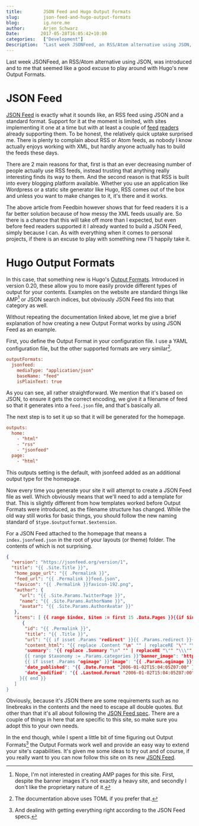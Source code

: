 ```yaml
---
title:        JSON Feed and Hugo Output Formats
slug:         json-feed-and-hugo-output-formats
blog:         ig.nore.me  
author:       Arjen Schwarz  
Date:        2017-05-28T16:05:42+10:00
categories:   ["Development"]
Description:  "Last week JSONFeed, an RSS/Atom alternative using JSON, was introduced and to me that seemed like a good excuse to play around with Hugo's new Output Formats."
---
```


Last week JSONFeed, an RSS/Atom alternative using JSON, was introduced and to me that seemed like a good excuse to play around with Hugo's new Output Formats.

# JSON Feed

[JSON Feed](https://jsonfeed.org) is exactly what it sounds like, an RSS feed using JSON and a standard format. Support for it at the moment is limited, with sites implementing it one at a time but with at least a couple of [feed](https://feedbin.com/blog/2017/05/22/feedbin-supports-json-feed/) [readers](http://blog.newsblur.com/post/160982162270/newsblur-now-supports-the-new-json-feed-spec) already supporting them. To be honest, the relatively quick uptake surprised me. There is plenty to complain about RSS or Atom feeds, as nobody I know actually enjoys working with XML, but hardly anyone actually has to build the feeds these days.

There are 2 main reasons for that, first is that an ever decreasing number of people actually use RSS feeds, instead trusting that anything really interesting finds its way to them. And the second reason is that RSS is built into every blogging platform available. Whether you use an application like Wordpress or a static site generator like Hugo, RSS comes out of the box and unless you want to make changes to it, it's there and it works.

The above article from Feedbin however shows that for feed readers it is a far better solution because of how messy the XML feeds usually are. So there is a chance that this will take off more than I expected, but even before feed readers supported it I already wanted to build a JSON Feed, simply because I can. As with everything when it comes to personal projects, if there is an excuse to play with something new I'll happily take it.

# Hugo Output Formats

In this case, that something new is Hugo's [Output Formats](https://gohugo.io/extras/output-formats/). Introduced in version 0.20, these allow you to more easily provide different types of output for your contents. Examples on the website are standard things like AMP[^1] or JSON search indices, but obviously JSON Feed fits into that category as well.

Without repeating the documentation linked above, let me give a brief explanation of how creating a new Output Format works by using JSON Feed as an example.

First, you define the Output Format in your configuration file. I use a YAML configuration file, but the other supported formats are very similar[^2].

```ini
outputFormats:
  jsonfeed:
    mediaType: "application/json"
    baseName: "feed"
    isPlainText: true
```

As you can see, all rather straightforward. We mention that it's based on JSON, to ensure it gets the correct encoding, we give it a filename of feed so that it generates into a `feed.json` file, and that's basically all.

The next step is to set it up so that it will be generated for the homepage.

```ini
outputs:
  home:
    - "html"
    - "rss"
    - "jsonfeed"
  page:
    - "html"
```

This outputs setting is the default, with jsonfeed added as an additional output type for the homepage.

Now every time you generate your site it will attempt to create a JSON Feed file as well. Which obviously means that we'll need to add a template for that. This is slightly different from how templates worked before Output Formats were introduced, as the filename structure has changed. While the old way still works for basic things, you should follow the new naming standard of `$type.$outputformat.$extension`.

For a JSON Feed attached to the homepage that means a `index.jsonfeed.json` in the root of your layouts (or theme) folder. The contents of which is not surprising.

```json
{
  "version": "https://jsonfeed.org/version/1",
  "title": "{{ .Site.Title }}",
   "home_page_url": "{{ .Permalink }}",
   "feed_url": "{{ .Permalink }}feed.json",
   "favicon": "{{ .Permalink }}favicon-192.png",
   "author": {
     "url": "{{ .Site.Params.TwitterPage }}",
     "name": "{{ .Site.Params.AuthorName }}",
     "avatar": "{{ .Site.Params.AuthorAvatar }}"
   },
   "items": [ {{ range $index, $item := first 15 .Data.Pages }}{{if $index}}, {{end}}
      {
       "id": "{{ .Permalink }}",
       "title": "{{ .Title }}",
       "url": "{{ if isset .Params "redirect" }}{{ .Params.redirect }}{{ else }}{{ .Permalink }}{{ end }}",
       "content_html": "{{ replace .Content "\n" "" | replaceRE "\"" "\\\""}}{{ if isset .Params "redirect" }}<p><a href="{{ .Permalink }}">Read on site</a></p>{{ end }}",
       "summary": "{{ replace .Summary "\n" "" | replaceRE "\"" "\\\"" }}",
       {{ range $taxonomy := .Params.categories }}"banner_image": "https://ig.nore.me/img/categories/category-{{ $taxonomy | urlize }}-full.jpg",{{ end }}
       {{ if isset .Params "ogimage" }}"image": "{{ .Params.ogimage }}",{{ end }}
       "date_published": "{{ .Date.Format "2006-01-02T15:04:05Z07:00" }}",
       "date_modified": "{{ .Lastmod.Format "2006-01-02T15:04:05Z07:00" }}"
     }{{ end }}
   ]
}
```

Obviously, because it's JSON there are some requirements such as no linebreaks in the contents and the need to escape all double quotes. But other than that it's all about following the [JSON Feed spec](https://jsonfeed.org/version/1). There are a couple of things in here that are specific to this site, so make sure you adopt this to your own needs.

In the end though, while I spent a little bit of time figuring out Output Formats[^3] the Output Formats work well and provide an easy way to extend your site's capabilities. It's given me some ideas to try out and of course, if you really want to you can now follow this site on its new [JSON Feed](/feed.json).

[^1]:	Nope, I'm not interested in creating AMP pages for this site. First, despite the banner images it's not exactly a heavy site, and secondly I don't like the proprietary nature of it.

[^2]:	The documentation above uses TOML if you prefer that.

[^3]:	And dealing with getting everything right according to the JSON Feed specs.
